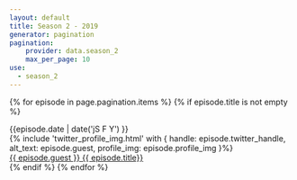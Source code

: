 ```yaml
---
layout: default
title: Season 2 - 2019
generator: pagination
pagination:
    provider: data.season_2
    max_per_page: 10
use:
  - season_2
---
```


{% for episode in page.pagination.items %}
{% if episode.title is not empty %}
<div class="wrapper">
  <div class="box text">{{episode.date | date('jS F Y') }}</div>
      <div class="box">
         {% include 'twitter_profile_img.html' with { handle: episode.twitter_handle, alt_text: episode.guest, profile_img: episode.profile_img }%}
       </div>
   <div class="box text"><a href="{{episode.url}}">{{ episode.guest }} {{ episode.title}}</a></div>
</div>
{% endif %}
{% endfor %}